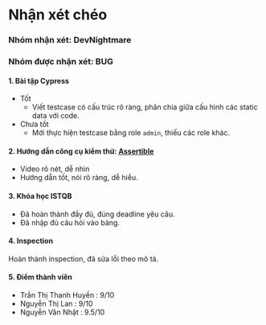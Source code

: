 # Nhận xét chéo
### Nhóm nhận xét: DevNightmare
### Nhóm được nhận xét: BUG

#### 1. Bài tập Cypress
* Tốt
  * Viết testcase có cấu trúc rõ ràng, phân chia giữa cấu hình các static data với code.
* Chưa tốt
  * Mới thực hiện testcase bằng role `admin`, thiếu các role khác.
#### 2. Hướng dẫn công cụ kiểm thử: [Assertible](https://www.youtube.com/watch?v=jDlbkc9ZFbk)
* Video rõ nét, dễ nhìn
* Hướng dẫn tốt, nói rõ ràng, dễ hiểu.
#### 3. Khóa học ISTQB
* Đã hoàn thành đầy đủ, đúng deadline yêu câu.
* Đã nhập đủ câu hỏi vào bảng.
#### 4. Inspection
Hoàn thành inspection, đã sửa lỗi theo mô tả.
#### 5. Điểm thành viên
* Trần Thị Thanh Huyền : 9/10
* Nguyễn Thị Lan : 9/10
* Nguyễn Văn Nhật : 9.5/10
